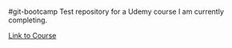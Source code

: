#git-bootcamp
Test repository for a Udemy course I am currently completing.

[Link to Course](https://www.udemy.com/course/git-bootcamp-with-github-learn-step-by-step)
